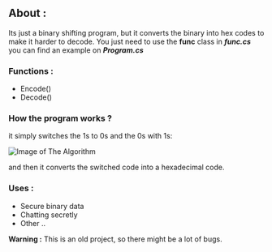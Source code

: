 ## About :
Its just a binary shifting program, but it converts the binary into hex codes to make it harder to decode.
You just need to use the **func** class in _**func.cs**_ you can find an example on _**Program.cs**_

### Functions :
- Encode()
- Decode()

### How the program works ?

it simply switches the 1s to 0s and the 0s with 1s:

![Image of The Algorithm](https://www.mediafire.com/convkey/094f/sqfc8nj53aq3td6zg.jpg)

and then it converts the switched code into a hexadecimal code.

### Uses :
- Secure binary data
- Chatting secretly
- Other ..


**Warning :** This is an old project, so there might be a lot of bugs.
